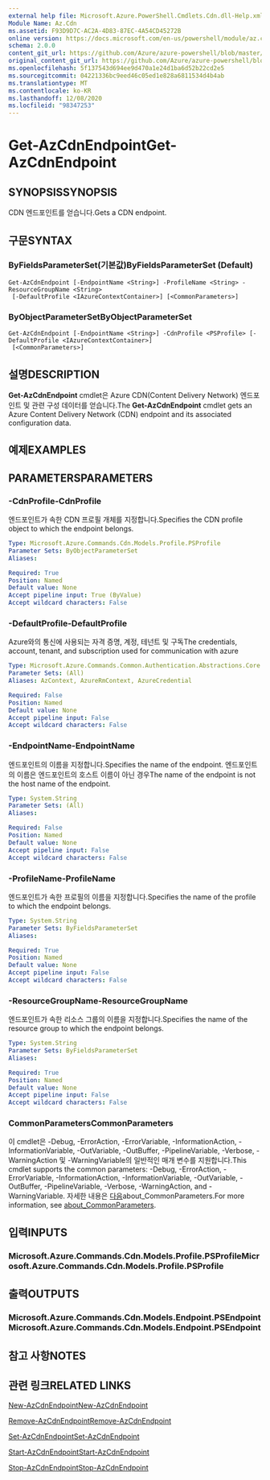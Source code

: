 ```yaml
---
external help file: Microsoft.Azure.PowerShell.Cmdlets.Cdn.dll-Help.xml
Module Name: Az.Cdn
ms.assetid: F93D9D7C-AC2A-4D83-87EC-4A54CD45272B
online version: https://docs.microsoft.com/en-us/powershell/module/az.cdn/get-azcdnendpoint
schema: 2.0.0
content_git_url: https://github.com/Azure/azure-powershell/blob/master/src/Cdn/Cdn/help/Get-AzCdnEndpoint.md
original_content_git_url: https://github.com/Azure/azure-powershell/blob/master/src/Cdn/Cdn/help/Get-AzCdnEndpoint.md
ms.openlocfilehash: 5f137543d694ee9d470a1e24d1ba6d52b22cd2e5
ms.sourcegitcommit: 04221336bc9eed46c05ed1e828a6811534d4b4ab
ms.translationtype: MT
ms.contentlocale: ko-KR
ms.lasthandoff: 12/08/2020
ms.locfileid: "98347253"
---
```

# <span data-ttu-id="b7791-101">Get-AzCdnEndpoint</span><span class="sxs-lookup"><span data-stu-id="b7791-101">Get-AzCdnEndpoint</span></span>

## <span data-ttu-id="b7791-102">SYNOPSIS</span><span class="sxs-lookup"><span data-stu-id="b7791-102">SYNOPSIS</span></span>
<span data-ttu-id="b7791-103">CDN 엔드포인트를 얻습니다.</span><span class="sxs-lookup"><span data-stu-id="b7791-103">Gets a CDN endpoint.</span></span>

## <span data-ttu-id="b7791-104">구문</span><span class="sxs-lookup"><span data-stu-id="b7791-104">SYNTAX</span></span>

### <span data-ttu-id="b7791-105">ByFieldsParameterSet(기본값)</span><span class="sxs-lookup"><span data-stu-id="b7791-105">ByFieldsParameterSet (Default)</span></span>
```
Get-AzCdnEndpoint [-EndpointName <String>] -ProfileName <String> -ResourceGroupName <String>
 [-DefaultProfile <IAzureContextContainer>] [<CommonParameters>]
```

### <span data-ttu-id="b7791-106">ByObjectParameterSet</span><span class="sxs-lookup"><span data-stu-id="b7791-106">ByObjectParameterSet</span></span>
```
Get-AzCdnEndpoint [-EndpointName <String>] -CdnProfile <PSProfile> [-DefaultProfile <IAzureContextContainer>]
 [<CommonParameters>]
```

## <span data-ttu-id="b7791-107">설명</span><span class="sxs-lookup"><span data-stu-id="b7791-107">DESCRIPTION</span></span>
<span data-ttu-id="b7791-108">**Get-AzCdnEndpoint** cmdlet은 Azure CDN(Content Delivery Network) 엔드포인트 및 관련 구성 데이터를 얻습니다.</span><span class="sxs-lookup"><span data-stu-id="b7791-108">The **Get-AzCdnEndpoint** cmdlet gets an Azure Content Delivery Network (CDN) endpoint and its associated configuration data.</span></span>

## <span data-ttu-id="b7791-109">예제</span><span class="sxs-lookup"><span data-stu-id="b7791-109">EXAMPLES</span></span>

## <span data-ttu-id="b7791-110">PARAMETERS</span><span class="sxs-lookup"><span data-stu-id="b7791-110">PARAMETERS</span></span>

### <span data-ttu-id="b7791-111">-CdnProfile</span><span class="sxs-lookup"><span data-stu-id="b7791-111">-CdnProfile</span></span>
<span data-ttu-id="b7791-112">엔드포인트가 속한 CDN 프로필 개체를 지정합니다.</span><span class="sxs-lookup"><span data-stu-id="b7791-112">Specifies the CDN profile object to which the endpoint belongs.</span></span>

```yaml
Type: Microsoft.Azure.Commands.Cdn.Models.Profile.PSProfile
Parameter Sets: ByObjectParameterSet
Aliases:

Required: True
Position: Named
Default value: None
Accept pipeline input: True (ByValue)
Accept wildcard characters: False
```

### <span data-ttu-id="b7791-113">-DefaultProfile</span><span class="sxs-lookup"><span data-stu-id="b7791-113">-DefaultProfile</span></span>
<span data-ttu-id="b7791-114">Azure와의 통신에 사용되는 자격 증명, 계정, 테넌트 및 구독</span><span class="sxs-lookup"><span data-stu-id="b7791-114">The credentials, account, tenant, and subscription used for communication with azure</span></span>

```yaml
Type: Microsoft.Azure.Commands.Common.Authentication.Abstractions.Core.IAzureContextContainer
Parameter Sets: (All)
Aliases: AzContext, AzureRmContext, AzureCredential

Required: False
Position: Named
Default value: None
Accept pipeline input: False
Accept wildcard characters: False
```

### <span data-ttu-id="b7791-115">-EndpointName</span><span class="sxs-lookup"><span data-stu-id="b7791-115">-EndpointName</span></span>
<span data-ttu-id="b7791-116">엔드포인트의 이름을 지정합니다.</span><span class="sxs-lookup"><span data-stu-id="b7791-116">Specifies the name of the endpoint.</span></span>
<span data-ttu-id="b7791-117">엔드포인트의 이름은 엔드포인트의 호스트 이름이 아닌 경우</span><span class="sxs-lookup"><span data-stu-id="b7791-117">The name of the endpoint is not the host name of the endpoint.</span></span>

```yaml
Type: System.String
Parameter Sets: (All)
Aliases:

Required: False
Position: Named
Default value: None
Accept pipeline input: False
Accept wildcard characters: False
```

### <span data-ttu-id="b7791-118">-ProfileName</span><span class="sxs-lookup"><span data-stu-id="b7791-118">-ProfileName</span></span>
<span data-ttu-id="b7791-119">엔드포인트가 속한 프로필의 이름을 지정합니다.</span><span class="sxs-lookup"><span data-stu-id="b7791-119">Specifies the name of the profile to which the endpoint belongs.</span></span>

```yaml
Type: System.String
Parameter Sets: ByFieldsParameterSet
Aliases:

Required: True
Position: Named
Default value: None
Accept pipeline input: False
Accept wildcard characters: False
```

### <span data-ttu-id="b7791-120">-ResourceGroupName</span><span class="sxs-lookup"><span data-stu-id="b7791-120">-ResourceGroupName</span></span>
<span data-ttu-id="b7791-121">엔드포인트가 속한 리소스 그룹의 이름을 지정합니다.</span><span class="sxs-lookup"><span data-stu-id="b7791-121">Specifies the name of the resource group to which the endpoint belongs.</span></span>

```yaml
Type: System.String
Parameter Sets: ByFieldsParameterSet
Aliases:

Required: True
Position: Named
Default value: None
Accept pipeline input: False
Accept wildcard characters: False
```

### <span data-ttu-id="b7791-122">CommonParameters</span><span class="sxs-lookup"><span data-stu-id="b7791-122">CommonParameters</span></span>
<span data-ttu-id="b7791-123">이 cmdlet은 -Debug, -ErrorAction, -ErrorVariable, -InformationAction, -InformationVariable, -OutVariable, -OutBuffer, -PipelineVariable, -Verbose, -WarningAction 및 -WarningVariable의 일반적인 매개 변수를 지원합니다.</span><span class="sxs-lookup"><span data-stu-id="b7791-123">This cmdlet supports the common parameters: -Debug, -ErrorAction, -ErrorVariable, -InformationAction, -InformationVariable, -OutVariable, -OutBuffer, -PipelineVariable, -Verbose, -WarningAction, and -WarningVariable.</span></span> <span data-ttu-id="b7791-124">자세한 내용은 [다음](http://go.microsoft.com/fwlink/?LinkID=113216)about_CommonParameters.</span><span class="sxs-lookup"><span data-stu-id="b7791-124">For more information, see [about_CommonParameters](http://go.microsoft.com/fwlink/?LinkID=113216).</span></span>

## <span data-ttu-id="b7791-125">입력</span><span class="sxs-lookup"><span data-stu-id="b7791-125">INPUTS</span></span>

### <span data-ttu-id="b7791-126">Microsoft.Azure.Commands.Cdn.Models.Profile.PSProfile</span><span class="sxs-lookup"><span data-stu-id="b7791-126">Microsoft.Azure.Commands.Cdn.Models.Profile.PSProfile</span></span>

## <span data-ttu-id="b7791-127">출력</span><span class="sxs-lookup"><span data-stu-id="b7791-127">OUTPUTS</span></span>

### <span data-ttu-id="b7791-128">Microsoft.Azure.Commands.Cdn.Models.Endpoint.PSEndpoint</span><span class="sxs-lookup"><span data-stu-id="b7791-128">Microsoft.Azure.Commands.Cdn.Models.Endpoint.PSEndpoint</span></span>

## <span data-ttu-id="b7791-129">참고 사항</span><span class="sxs-lookup"><span data-stu-id="b7791-129">NOTES</span></span>

## <span data-ttu-id="b7791-130">관련 링크</span><span class="sxs-lookup"><span data-stu-id="b7791-130">RELATED LINKS</span></span>

[<span data-ttu-id="b7791-131">New-AzCdnEndpoint</span><span class="sxs-lookup"><span data-stu-id="b7791-131">New-AzCdnEndpoint</span></span>](./New-AzCdnEndpoint.md)

[<span data-ttu-id="b7791-132">Remove-AzCdnEndpoint</span><span class="sxs-lookup"><span data-stu-id="b7791-132">Remove-AzCdnEndpoint</span></span>](./Remove-AzCdnEndpoint.md)

[<span data-ttu-id="b7791-133">Set-AzCdnEndpoint</span><span class="sxs-lookup"><span data-stu-id="b7791-133">Set-AzCdnEndpoint</span></span>](./Set-AzCdnEndpoint.md)

[<span data-ttu-id="b7791-134">Start-AzCdnEndpoint</span><span class="sxs-lookup"><span data-stu-id="b7791-134">Start-AzCdnEndpoint</span></span>](./Start-AzCdnEndpoint.md)

[<span data-ttu-id="b7791-135">Stop-AzCdnEndpoint</span><span class="sxs-lookup"><span data-stu-id="b7791-135">Stop-AzCdnEndpoint</span></span>](./Stop-AzCdnEndpoint.md)


